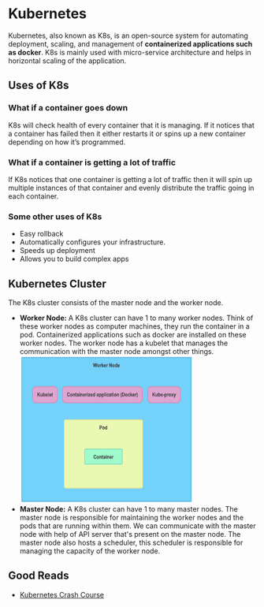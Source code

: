 <h1>Kubernetes</h1>
  <p>
    Kubernetes, also known as K8s, is an open-source system for automating deployment, scaling, and management of <b>containerized applications such as docker</b>.
    K8s is mainly used with micro-service architecture and helps in horizontal scaling of the application.
 </p>
  <h2> Uses of K8s </h2>
    <h3>What if a container goes down </h3>
      <p>
        K8s will check health of every container that it is managing. If it notices that a container has failed then it either restarts it or spins up a new container depending on how it’s programmed. 
      </p>
    <h3> What if a container is getting a lot of traffic </h3>
      <p>
        If K8s notices that one container is getting a lot of traffic then it will spin up multiple instances of that container and evenly distribute the traffic going in each container.
      </p>
    <h3> Some other uses of K8s </h3>
      <ul>
        <li>Easy rollback</li>
        <li>Automatically configures your infrastructure.</li>
        <li>Speeds up deployment</li>
        <li>Allows you to build complex apps</li>
      </ul>
  <h2>Kubernetes Cluster</h2>
    The K8s cluster consists of the master node and the worker node.
    <ul>
      <li><b>Worker Node:</b> A K8s cluster can have 1 to many worker nodes. Think of these worker nodes as computer machines, they run the container in a pod. Containerized applications such as docker are installed on these worker nodes. The worker node has a kubelet that manages the communication with the master node amongst other things.</li>
      <img src="img/WorkerNode.png" height="300" width="350">
      <li><b>Master Node:</b> A K8s cluster can have 1 to many master nodes. The master node is responsible for maintaining the worker nodes and the pods that are running within them. We can communicate with the master node with help of API server that's present on the master node. The master node also hosts a scheduler, this scheduler is responsible for managing the capacity of the worker node.</li>
    </ul>
  <h2>Good Reads</h2>
    <ul>
      <li><a href="https://www.youtube.com/watch?v=llf65JSPmDY&ab_channel=LaithAcademy">Kubernetes Crash Course</a></li>
    </ul>
